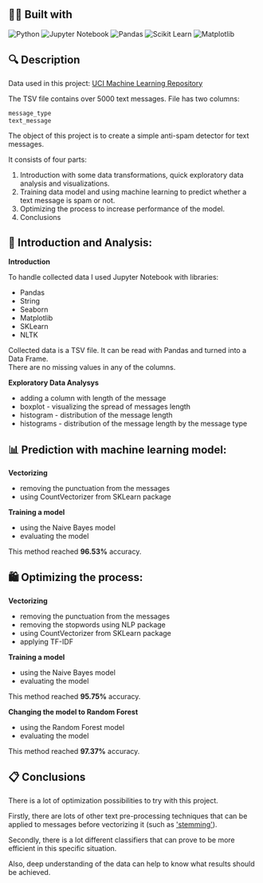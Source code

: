 ## 👨‍💻 Built with
![Python](https://img.shields.io/badge/Python-FFD43B?style=for-the-badge&logo=python&logoColor=blue)
![Jupyter Notebook](https://img.shields.io/badge/Jupyter-F37626.svg?&style=for-the-badge&logo=Jupyter&logoColor=white)
![Pandas](https://img.shields.io/badge/Pandas-2C2D72?style=for-the-badge&logo=pandas&logoColor=white)
![Scikit Learn](https://img.shields.io/badge/scikit--learn-%23F7931E.svg?style=for-the-badge&logo=scikit-learn&logoColor=white)
![Matplotlib](https://img.shields.io/badge/Matplotlib-%23666666.svg?style=for-the-badge&logo=Matplotlib&logoColor=black)
## 🔍  Description

Data used in this project: [UCI Machine Learning Repository](https://archive.ics.uci.edu/ml/datasets/SMS+Spam+Collection)

The TSV file contains over 5000 text messages.
File has two columns:
```bash
message_type
text_message
```
The object of this project is to create a simple anti-spam detector for text messages.

It consists of four parts:
1. Introduction with some data transformations, quick exploratory data analysis and visualizations.
2. Training data model and using machine learning to predict whether a text message is spam or not.
3. Optimizing the process to increase performance of the model.
4. Conclusions

## 📝 Introduction and Analysis:

**Introduction**  

To handle collected data I used Jupyter Notebook with libraries:
- Pandas
- String
- Seaborn
- Matplotlib
- SKLearn
- NLTK

Collected data is a TSV file. It can be read with Pandas and turned into a Data Frame.  
There are no missing values in any of the columns.

**Exploratory Data Analysys**

- adding a column with length of the message
- boxplot - visualizing the spread of messages length
- histogram - distribution of the message length
- histograms - distribution of the message length by the message type

## 📊 Prediction with machine learning model:

**Vectorizing**

- removing the punctuation from the messages
- using CountVectorizer from SKLearn package

**Training a model**

- using the Naive Bayes model
- evaluating the model

This method reached **96.53%** accuracy.

## 🛍️ Optimizing the process:

**Vectorizing**

- removing the punctuation from the messages
- removing the stopwords using NLP package
- using CountVectorizer from SKLearn package
- applying TF-IDF

**Training a model**

- using the Naive Bayes model
- evaluating the model

This method reached **95.75%** accuracy.

**Changing the model to Random Forest**

- using the Random Forest model
- evaluating the model

This method reached **97.37%** accuracy.


## 📋 Conclusions 


There is a lot of optimization possibilities to try with this project. 

Firstly, there are lots of other text pre-processing techniques that can be applied to messages before vectorizing it (such as ['stemming'](https://en.wikipedia.org/wiki/Stemming)).  

Secondly, there is a lot different classifiers that can prove to be more efficient in this specific situation.  

Also, deep understanding of the data can help to know what results should be achieved.